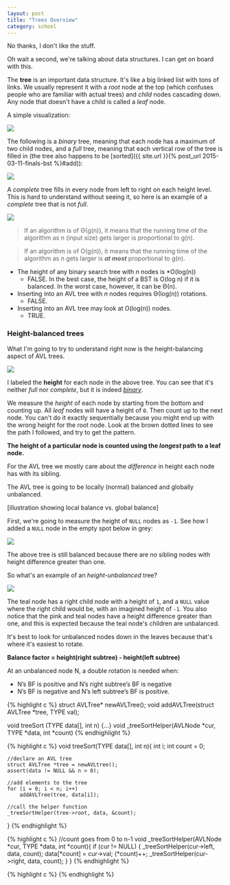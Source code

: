 ```yaml
---
layout: post
title: "Trees Overview"
category: school
---
```


No thanks, I don't like the stuff.

Oh wait a second, we're talking about data structures. I can get on board with this.

The **tree** is an important data structure. It's like a big linked list with tons of links. We usually represent it with a *root* node at the top (which confuses people who are familiar with actual trees) and *child* nodes cascading down. Any node that doesn't have a child is called a *leaf* node. 

A simple visualization:

<img class="img-responsive" src="{{ site.url }}/assets/comp/simple-tree.png"/>

The following is a *binary* tree, meaning that each node has a maximum of two child nodes, and a *full* tree, meaning that each vertical row of the tree is filled in (the tree also happens to be [sorted]({{ site.url }}{% post_url 2015-03-11-finals-bst %}#add)):

<img class="img-responsive" src="{{ site.url }}/assets/comp/bst.png"/>

A *complete* tree fills in every node from left to right on each height level. This is hard to understand without seeing it, so here is an example of a *complete* tree that is not *full*.

<img class="img-responsive" src="{{ site.url }}/assets/comp/complete-tree.png"/>

>If an algorithm is of Θ(g(n)), it means that the running time of the algorithm as n (input size) gets larger is proportional to g(n).

>If an algorithm is of O(g(n)), it means that the running time of the algorithm as n gets larger is ***at most*** proportional to g(n).

- The height of any binary search tree with *n* nodes is *O(log(n))
	- FALSE. In the best case, the height of a BST is O(log n) if it is balanced. In the worst case, however, it can be Θ(n).
- Inserting into an AVL tree with *n* nodes requires Θ(log(n)) rotations.
	- FALSE.
- Inserting into an AVL tree may look at O(log(n)) nodes.
	- TRUE.





<h3 class="anchor" id="height-balanced">Height-balanced trees</h3>

What I'm going to try to understand right now is the height-balancing aspect of AVL trees.

<img class="img-responsive" src="{{ site.url }}/assets/comp/tree-height.png"/>

I labeled the **height** for each node in the above tree. You can see that it's neither *full* nor *complete*, but it is indeed <a href="#" class="tooltip-bottom" data-tooltip="Each node has two children.">*binary*</a>.

We measure the *height* of each node by starting from the bottom and counting up. All *leaf* nodes will have a height of `0`. Then count up to the next node. You can't do it exactly sequentially because you might end up with the wrong height for the root node. Look at the brown dotted lines to see the path I followed, and try to get the pattern.

**The height of a particular node is counted using the *longest* path to a leaf node.**

For the AVL tree we mostly care about the *difference* in height each node has with its sibling.

The AVL tree is going to be locally (normal) balanced and globally unbalanced.

[illustration showing local balance vs. global balance]

First, we're going to measure the height of `NULL` nodes as `-1`. See how I added a `NULL` node in the empty spot below in grey:

<img class="img-responsive" src="{{ site.url }}/assets/comp/tree-null-height.png"/>

The above tree is still balanced because there are no sibling nodes with height difference greater than one.

So what's an example of an *height-unbalanced* tree? 

<img class="img-responsive" src="{{ site.url }}/assets/comp/tree-unbalanced-height.png"/>

The teal node has a right child node with a height of `1`, and a `NULL` value where the right child would be, with an imagined height of `-1`. You also notice that the pink and teal nodes have a height difference greater than one, and this is expected because the teal node's children are unbalanced.

It's best to look for unbalanced nodes down in the leaves because that's where it's easiest to rotate.

**Balance factor = height(right subtree) - height(left subtree)**

At an unbalanced node N, a double rotation is needed when:

- N’s BF is positive and N’s right subtree’s BF is negative
- N’s BF is negative and N’s left subtree’s BF is positive.

{% highlight c %}
struct AVLTree*  newAVLTree();
void addAVLTree(struct AVLTree *tree, TYPE val);

void treeSort (TYPE data[], int n) {…}
void _treeSortHelper(AVLNode *cur, TYPE *data, int *count)
{% endhighlight %}

{% highlight c %}
void treeSort(TYPE data[], int n){
    int i; int count = 0;

	//declare an AVL tree
    struct AVLTree *tree = newAVLtree();
    assert(data != NULL && n > 0);

	//add elements to the tree
    for (i = 0; i < n; i++)
        addAVLTree(tree, data[i]);

	//call the helper function
    _treeSortHelper(tree->root, data, &count);
}
{% endhighlight %}

{% highlight c %}
//count goes from 0 to n-1
void _treeSortHelper(AVLNode *cur, TYPE *data, int *count){
     if (cur != NULL) {
        _treeSortHelper(cur->left, data, count);
        data[*count] = cur->val;
        (*count)++;
        _treeSortHelper(cur->right, data, count);
    }
}
{% endhighlight %}

{% highlight c %}
{% endhighlight %}
